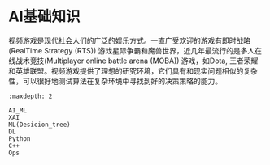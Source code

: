 

<!--
 * @version:
 * @Author:  StevenJokess（蔡舒起） https://github.com/StevenJokess
 * @Date: 2023-10-06 22:18:30
 * @LastEditors:  StevenJokess（蔡舒起） https://github.com/StevenJokess
 * @LastEditTime: 2023-10-12 23:07:35
 * @Description: I
 * @Help me: make friends by a867907127@gmail.com and help me get some “foreign” things or service I need in life; 如有帮助，请资助，失业3年了。![支付宝收款码](https://github.com/StevenJokess/d2rl/blob/master/img/%E6%94%B6.jpg)
 * @TODO::
 * @Reference:
-->
# AI基础知识

视频游戏是现代社会人们的广泛的娱乐方式。一直广受欢迎的游戏有即时战略(Real­Time Strategy (RTS)) 游戏星际争霸和魔兽世界，近几年最流行的是多人在线战术竞技(Multiplayer online battle arena (MOBA)) 游戏，如Dota, 王者荣耀和英雄联盟。视频游戏提供了理想的研究环境，它们具有和现实问题相似的复杂性，可以很好地测试算法在复杂环境中寻找到好的决策策略的能力。


```toc
:maxdepth: 2

AI_ML
XAI
ML(Desicion_tree)
DL
Python
C++
Ops


```
